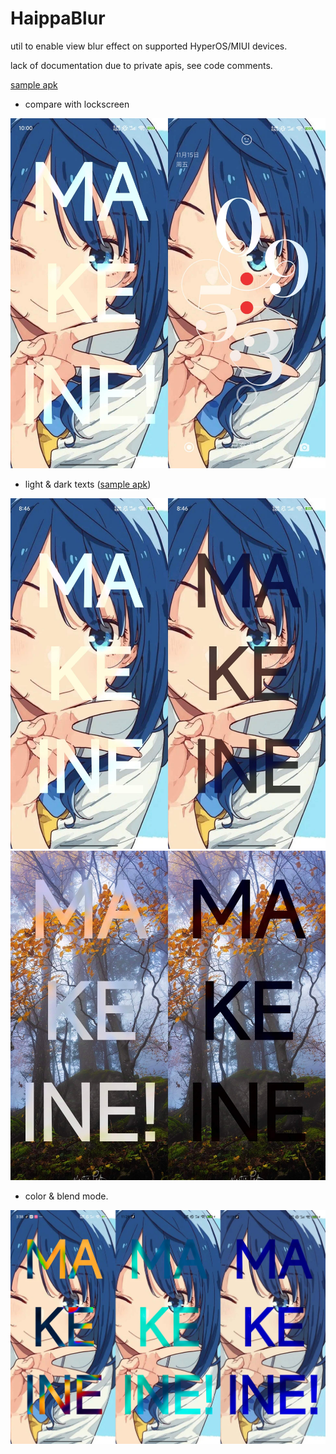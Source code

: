 # HaippaBlur
util to enable view blur effect on supported HyperOS/MIUI devices.

lack of documentation due to private apis, see code comments.

[sample apk](https://github.com/AyakaAgo/HaippaBlur/blob/main/static/MIUIBlur.apk)

- compare with lockscreen

![lockscreen comparasion](https://github.com/AyakaAgo/HaippaBlur/blob/main/static/sample_lockscreen_comparasion.jpg?raw=true)

- light & dark texts ([sample apk](https://github.com/AyakaAgo/HaippaBlur/blob/main/static/MIUIBlur.apk))

![dark & light sample](https://github.com/AyakaAgo/HaippaBlur/blob/main/static/sample_dark_light.jpg?raw=true)
![dark & light sample 2](https://github.com/AyakaAgo/HaippaBlur/blob/main/static/sample_dark_light_2.jpg?raw=true)

- color & blend mode.

![color sample](https://github.com/AyakaAgo/HaippaBlur/blob/main/static/sample_color.jpg?raw=true)